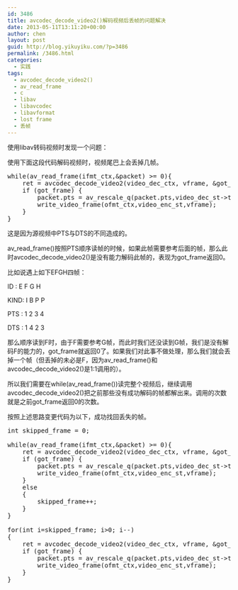 ```yaml
---
id: 3486
title: avcodec_decode_video2()解码视频后丢帧的问题解决
date: 2013-05-11T13:11:20+00:00
author: chen
layout: post
guid: http://blog.yikuyiku.com/?p=3486
permalink: /3486.html
categories:
  - 实践
tags:
  - avcodec_decode_video2()
  - av_read_frame
  - c
  - libav
  - libavcodec
  - libavformat
  - lost frame
  - 丢帧
---
```

使用libav转码视频时发现一个问题：

使用下面这段代码解码视频时，视频尾巴上会丢掉几帧。

<pre class="brush: cpp">while(av_read_frame(ifmt_ctx,&packet) >= 0){
    ret = avcodec_decode_video2(video_dec_ctx, vframe, &got_frame, &packet);
    if (got_frame) {
        packet.pts = av_rescale_q(packet.pts,video_dec_st->time_base,video_enc_st->time_base);
        write_video_frame(ofmt_ctx,video_enc_st,vframe);
    }
}
</pre>

这是因为源视频中PTS与DTS的不同造成的。

av\_read\_frame()按照PTS顺序读帧的时候，如果此帧需要参考后面的帧，那么此时avcodec\_decode\_video2()是没有能力解码此帧的，表现为got_frame返回0。

比如说遇上如下EFGH四帧：

ID : E F G H
  
KIND: I B P P
  
PTS : 1 2 3 4
  
DTS : 1 4 2 3

那么顺序读到F时，由于F需要参考G帧，而此时我们还没读到G帧，我们是没有解码F的能力的，got\_frame就返回0了。如果我们对此事不做处理，那么我们就会丢掉一个帧（但丢掉的未必是F，因为av\_read\_frame()和avcodec\_decode_video2()是1:1调用的）。

所以我们需要在while(av\_read\_frame())读完整个视频后，继续调用avcodec\_decode\_video2()把之前那些没有成功解码的帧都解出来。调用的次数就是之前got_frame返回0的次数。

按照上述思路变更代码为以下，成功找回丢失的帧。

<pre class="brush: cpp">int skipped_frame = 0;

while(av_read_frame(ifmt_ctx,&packet) >= 0){
    ret = avcodec_decode_video2(video_dec_ctx, vframe, &got_frame, &packet);
    if (got_frame) {
        packet.pts = av_rescale_q(packet.pts,video_dec_st->time_base,video_enc_st->time_base);
        write_video_frame(ofmt_ctx,video_enc_st,vframe);
    }
    else
    {
        skipped_frame++;
    }
}

for(int i=skipped_frame; i>0; i--)
{
    ret = avcodec_decode_video2(video_dec_ctx, vframe, &got_frame, &packet);
    if (got_frame) {
        packet.pts = av_rescale_q(packet.pts,video_dec_st->time_base,video_enc_st->time_base);
        write_video_frame(ofmt_ctx,video_enc_st,vframe);
    }
}
</pre>